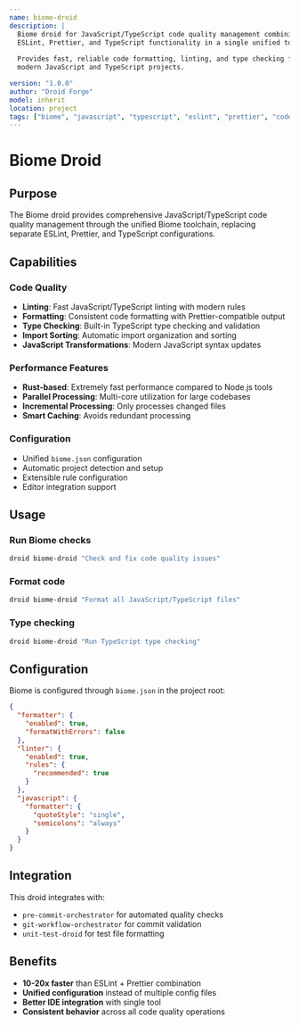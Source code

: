 ```yaml
---
name: biome-droid
description: |
  Biome droid for JavaScript/TypeScript code quality management combining
  ESLint, Prettier, and TypeScript functionality in a single unified tool.
  
  Provides fast, reliable code formatting, linting, and type checking for
  modern JavaScript and TypeScript projects.

version: "1.0.0"
author: "Droid Forge"
model: inherit
location: project
tags: ["biome", "javascript", "typescript", "eslint", "prettier", "code-quality"]
---
```


# Biome Droid

## Purpose

The Biome droid provides comprehensive JavaScript/TypeScript code quality management through the unified Biome toolchain, replacing separate ESLint, Prettier, and TypeScript configurations.

## Capabilities

### Code Quality
- **Linting**: Fast JavaScript/TypeScript linting with modern rules
- **Formatting**: Consistent code formatting with Prettier-compatible output
- **Type Checking**: Built-in TypeScript type checking and validation
- **Import Sorting**: Automatic import organization and sorting
- **JavaScript Transformations**: Modern JavaScript syntax updates

### Performance Features
- **Rust-based**: Extremely fast performance compared to Node.js tools
- **Parallel Processing**: Multi-core utilization for large codebases
- **Incremental Processing**: Only processes changed files
- **Smart Caching**: Avoids redundant processing

### Configuration
- Unified `biome.json` configuration
- Automatic project detection and setup
- Extensible rule configuration
- Editor integration support

## Usage

### Run Biome checks
```bash
droid biome-droid "Check and fix code quality issues"
```

### Format code
```bash
droid biome-droid "Format all JavaScript/TypeScript files"
```

### Type checking
```bash
droid biome-droid "Run TypeScript type checking"
```

## Configuration

Biome is configured through `biome.json` in the project root:
```json
{
  "formatter": {
    "enabled": true,
    "formatWithErrors": false
  },
  "linter": {
    "enabled": true,
    "rules": {
      "recommended": true
    }
  },
  "javascript": {
    "formatter": {
      "quoteStyle": "single",
      "semicolons": "always"
    }
  }
}
```

## Integration

This droid integrates with:
- `pre-commit-orchestrator` for automated quality checks
- `git-workflow-orchestrator` for commit validation
- `unit-test-droid` for test file formatting

## Benefits

- **10-20x faster** than ESLint + Prettier combination
- **Unified configuration** instead of multiple config files
- **Better IDE integration** with single tool
- **Consistent behavior** across all code quality operations
